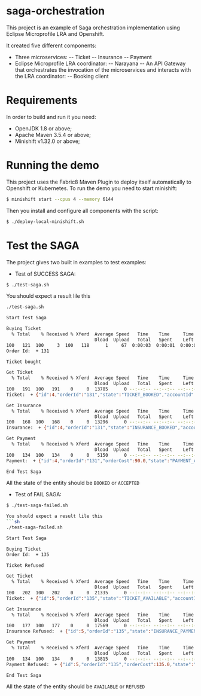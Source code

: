 # saga-orchestration
This project is an example of Saga orchestration implementation using Eclipse Microprofile LRA and Openshift.

It created five different components:

- Three microservices:
-- Ticket
-- Insurance
-- Payment
- Eclipse Microprofile LRA coordinator:
-- Narayana
-- An API Gateway that orchestrates the invocation of the microservices and interacts with the LRA coordinator:
-- Booking client

# Requirements

In order to build and run it you need:

- OpenJDK 1.8 or above;
- Apache Maven 3.5.4 or above;
- Minishift v1.32.0 or above;

# Running the demo

This project uses the Fabric8 Maven Plugin to deploy itself automatically to Openshift or Kubernetes.
To run the demo you need to start minishift:

```sh
$ minishift start --cpus 4 --memory 6144
```

Then you install and configure all components with the script:
```sh
$ ./deploy-local-minishift.sh
```

# Test the SAGA
The project gives two built in examples to test examples:

- Test of SUCCESS SAGA:
```sh
$ ./test-saga.sh
```

You should expect a result lile this
```sh
./test-saga.sh 

Start Test Saga

Buying Ticket
  % Total    % Received % Xferd  Average Speed   Time    Time     Time  Current
                                 Dload  Upload   Total   Spent    Left  Speed
100   121  100     3  100   118      1     67  0:00:03  0:00:01  0:00:02    67
Order Id:  + 131

Ticket bought

Get Ticket
  % Total    % Received % Xferd  Average Speed   Time    Time     Time  Current
                                 Dload  Upload   Total   Spent    Left  Speed
100   191  100   191    0     0  13785      0 --:--:-- --:--:-- --:--:-- 14692
Ticket:  + {"id":4,"orderId":"131","state":"TICKET_BOOKED","accountId":"AA2","name":"Lady Gaga - NYC 18 june 2019","numberOfPersons":"1","totalCost":60.0,"lraId":"0_ffffac110006_-6ddc8291_5cb48169_142"}

Get Insurance
  % Total    % Received % Xferd  Average Speed   Time    Time     Time  Current
                                 Dload  Upload   Total   Spent    Left  Speed
100   168  100   168    0     0  13296      0 --:--:-- --:--:-- --:--:-- 14000
Insurance:  + {"id":4,"orderId":"131","state":"INSURANCE_BOOKED","accountId":"AA2","ticketId":4,"name":"PROTECT_ALL","totalCost":30.0,"lraId":"0_ffffac110006_-6ddc8291_5cb48169_142"}

Get Payment
  % Total    % Received % Xferd  Average Speed   Time    Time     Time  Current
                                 Dload  Upload   Total   Spent    Left  Speed
100   134  100   134    0     0   5150      0 --:--:-- --:--:-- --:--:--  5360
Payment:  + {"id":4,"orderId":"131","orderCost":90.0,"state":"PAYMENT_ACCEPTED","accountId":"AA2","lraId":"0_ffffac110006_-6ddc8291_5cb48169_142"}

End Test Saga
```

All the state of the entity should be `BOOKED` or `ACCEPTED`


- Test of FAIL SAGA:
```sh
$ ./test-saga-failed.sh

You should expect a result lile this
```sh
./test-saga-failed.sh 

Start Test Saga

Buying Ticket
Order Id:  + 135

Ticket Refused

Get Ticket
  % Total    % Received % Xferd  Average Speed   Time    Time     Time  Current
                                 Dload  Upload   Total   Spent    Left  Speed
100   202  100   202    0     0  21335      0 --:--:-- --:--:-- --:--:-- 22444
Ticket:  + {"id":5,"orderId":"135","state":"TICKET_AVAILABLE","accountId":"AA2","name":"Eminem - Atlanta 20th September 2019","numberOfPersons":"1","totalCost":90.0,"lraId":"0_ffffac110006_-6ddc8291_5cb48169_153"}

Get Insurance
  % Total    % Received % Xferd  Average Speed   Time    Time     Time  Current
                                 Dload  Upload   Total   Spent    Left  Speed
100   177  100   177    0     0  17569      0 --:--:-- --:--:-- --:--:-- 17700
Insurance Refused:  + {"id":5,"orderId":"135","state":"INSURANCE_PAYMENT_REFUSED","accountId":"AA2","ticketId":5,"name":"PROTECT_ALL","totalCost":45.0,"lraId":"0_ffffac110006_-6ddc8291_5cb48169_153"}

Get Payment
  % Total    % Received % Xferd  Average Speed   Time    Time     Time  Current
                                 Dload  Upload   Total   Spent    Left  Speed
100   134  100   134    0     0  13815      0 --:--:-- --:--:-- --:--:-- 14888
Payment Refused:  + {"id":5,"orderId":"135","orderCost":135.0,"state":"PAYMENT_REFUSED","accountId":"AA2","lraId":"0_ffffac110006_-6ddc8291_5cb48169_153"}

End Test Saga
```

All the state of the entity should be `AVAILABLE` or `REFUSED`

